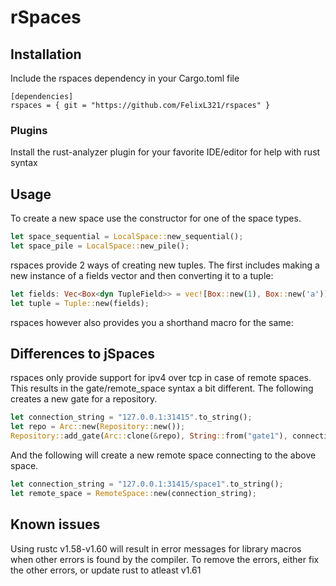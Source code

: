 # rSpaces

## Installation
Include the rspaces dependency in your Cargo.toml file
```cargo
[dependencies]
rspaces = { git = "https://github.com/FelixL321/rspaces" }
```

### Plugins
Install the rust-analyzer plugin for your favorite IDE/editor for help with rust syntax

## Usage
To create a new space use the constructor for one of the space types.
```rust
let space_sequential = LocalSpace::new_sequential();
let space_pile = LocalSpace::new_pile();
```

rspaces provide 2 ways of creating new tuples. The first includes making a new instance of a fields vector and then converting it to a tuple:
```rust
let fields: Vec<Box<dyn TupleField>> = vec![Box::new(1), Box::new('a')];
let tuple = Tuple::new(fields);
```
rspaces however also provides you a shorthand macro for the same:


## Differences to jSpaces
rspaces only provide support for ipv4 over tcp in case of remote spaces. This results in the gate/remote_space syntax a bit different. The following creates a new gate for a repository.



```rust
let connection_string = "127.0.0.1:31415".to_string();
let repo = Arc::new(Repository::new());
Repository::add_gate(Arc::clone(&repo), String::from("gate1"), connection_string);
```

And the following will create a new remote space connecting to the above space.
```rust
let connection_string = "127.0.0.1:31415/space1".to_string();
let remote_space = RemoteSpace::new(connection_string);
```



## Known issues
Using rustc v1.58-v1.60 will result in error messages for library macros when other errors is found by the compiler. To remove the errors, either fix the other errors, or update rust to atleast v1.61